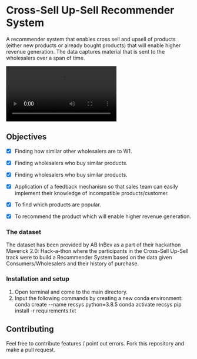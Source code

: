 
# Cross-Sell Up-Sell Recommender System
A recommender system that enables cross sell and upsell of products (either new products or already bought products) that will enable higher revenue generation. The data captures material that is sent to the wholesalers over a span of time.

![](Sample.mov)

## Objectives
* [x] Finding how similar other wholesalers are to W1.
* [x] Finding wholesalers who buy similar products.
* [x] Finding wholesalers who buy similar products.
* [x] Application of a feedback mechanism so that sales team can easily implement their knowledge of incompatible products/customer.
* [x] To find which products are popular.
* [x] To recommend the product which will enable higher revenue generation.


### The dataset
The dataset has been provided by AB InBev as a part of their hackathon Maverick 2.0: Hack-a-thon where the participants in the Cross-Sell Up-Sell track were to build a Recommender System based on the data given Consumers/Wholesalers and their history of purchase.

### Installation and setup

1. Open terminal and come to the main directory.
2. Input the following commands by creating a new conda environment:
        conda create --name recsys python=3.8.5
        conda activate recsys
        pip install -r requirements.txt


## Contributing
Feel free to contribute features / point out errors. Fork this repository and make a pull request.  
